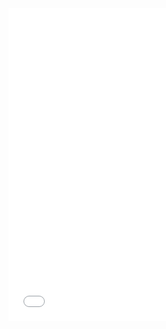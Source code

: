 <style type="text/css">
.map-bgd {
  width: 1460px;
  height: 1384px;
  background-image: url('map_background.png');
  background-size:cover;
}
</style>

<div class="map-bgd" align="center">
  <p><br><br><br><br></p>
<iframe width="500px" height="500px" frameborder="0" allowfullscreen src="//umap.openstreetmap.fr/it/map/caccia-al-tesoro_439547?scaleControl=true&miniMap=false&scrollWheelZoom=true&zoomControl=true&allowEdit=false&moreControl=false&searchControl=true&tilelayersControl=false&embedControl=false&datalayersControl=false&onLoadPanel=undefined&captionBar=false&fullscreenControl=true&measureControl=false&locateControl=false&editinosmControl=false"></iframe>

</div>
